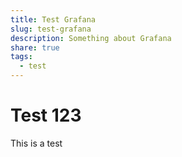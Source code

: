 ```yaml
---
title: Test Grafana
slug: test-grafana
description: Something about Grafana
share: true
tags:
  - test
---
```

# Test 123

This is a test